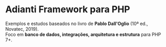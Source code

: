 # Adianti Framework para PHP 

Exemplos e estudos baseados no livro de **Pablo Dall'Oglio** (10ª ed., Novatec, 2019).  
Foco em **banco de dados, integrações, arquitetura e estrutura** para PHP 7+.
